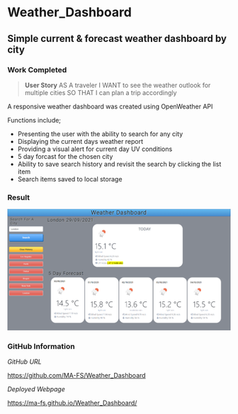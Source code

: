 # Weather_Dashboard

## Simple current & forecast weather dashboard by city

### Work Completed

>**User Story**
AS A traveler
I WANT to see the weather outlook for multiple cities
SO THAT I can plan a trip accordingly

A responsive weather dashboard was created using OpenWeather API

Functions include;
*   Presenting the user with the ability to search for any city
*   Displaying the current days weather report
*   Providing a visual alert for current day UV conditions
*   5 day forcast for the chosen city
*   Ability to save search history and revisit the search by clicking the list item
*   Search items saved to local storage


### **Result**

![Weather Dashboard](https://github.com/MA-FS/Weather_Dashboard/blob/main/assets/images/weather_dashboard_complete.png?raw=true)

### **GitHub Information**

*GitHub URL*

https://github.com/MA-FS/Weather_Dashboard

*Deployed Webpage*

https://ma-fs.github.io/Weather_Dashboard/
